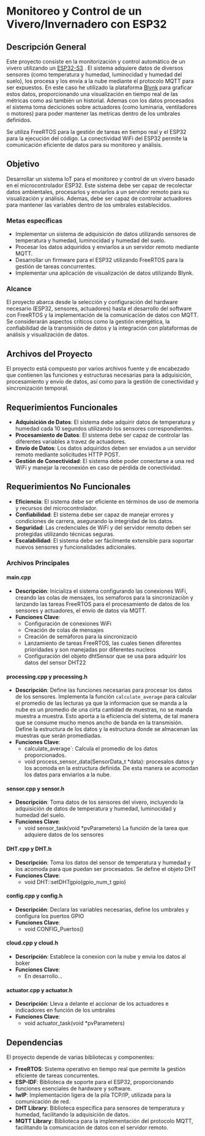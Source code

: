 # Monitoreo y Control de un Vivero/Invernadero con ESP32

## Descripción General
Este proyecto consiste en la monitorización y control automático de un vivero utilizando un [ESP32-S3](https://docs.espressif.com/projects/esp-idf/en/latest/esp32s3/get-started/index.html) . El sistema adquiere datos de diversos sensores (como temperatura y humedad, luminocidad y humedad del suelo), los procesa y los envía a la nube mediante el protocolo MQTT para ser expuestos. En este caso he utilizado la plataforma [Blynk](https://blynk.io/) para graficar estos datos, proporcionando una visualización en tiempo real de las métricas como asì también un historial. Ademas con los datos procesados el sistema toma deciciones sobre actuadores (como luminaria, ventiladores o motores) para poder mantener las metricas dentro de los umbrales definidos. 

Se utiliza FreeRTOS para la gestión de tareas en tiempo real y el ESP32 para la ejecución del código. La conectividad WiFi del ESP32 permite la comunicación eficiente de datos para su monitoreo y análisis.


## Objetivo
Desarrollar un sistema IoT para el monitoreo y control de un vivero basado en el microcontrolador ESP32. Este sistema debe ser capaz de recolectar datos ambientales, procesarlos y enviarlos a un servidor remoto para su visualización y análisis. Ademas, debe ser capaz de controlar actuadores para mantener las variables dentro de los umbrales establecidos.
### Metas específicas
* Implementar un sistema de adquisición de datos utilizando sensores de temperatura y humedad, luminocidad y humedad del suelo.
* Procesar los datos adquiridos y enviarlos a un servidor remoto mediante MQTT.
* Desarrollar un firmware para el ESP32 utilizando FreeRTOS para la gestión de tareas concurrentes.
* Implementar una aplicación de visualización de datos utilizando Blynk.

### Alcance
El proyecto abarca desde la selección y configuración del hardware necesario (ESP32, sensores, actuadores) hasta el desarrollo del software con FreeRTOS y la implementación de la comunicación de datos con MQTT. Se considerarán aspectos críticos como la gestión energética, la confiabilidad de la transmisión de datos y la integración con plataformas de análisis y visualización de datos.


## Archivos del Proyecto

El proyecto está compuesto por varios archivos fuente y de encabezado que contienen las funciones y estructuras necesarias para la adquisición, procesamiento y envío de datos, así como para la gestión de conectividad y sincronización temporal.

## Requerimientos Funcionales

- **Adquisición de Datos**: El sistema debe adquirir datos de temperatura y humedad cada 10 segundos utilizando los sensores correspondientes.
- **Procesamiento de Datos**: El sistema debe ser capaz de controlar las diferentes variables a travez de actuadores.
- **Envío de Datos**: Los datos adquiridos deben ser enviados a un servidor remoto mediante solicitudes HTTP POST.
- **Gestión de Conectividad**: El sistema debe poder conectarse a una red WiFi y manejar la reconexión en caso de pérdida de conectividad.

## Requerimientos No Funcionales

- **Eficiencia**: El sistema debe ser eficiente en términos de uso de memoria y recursos del microcontrolador.
- **Confiabilidad**: El sistema debe ser capaz de manejar errores y condiciones de carrera, asegurando la integridad de los datos.
- **Seguridad**: Las credenciales de WiFi y del servidor remoto deben ser protegidas utilizando técnicas seguras.
- **Escalabilidad**: El sistema debe ser fácilmente extensible para soportar nuevos sensores y funcionalidades adicionales.

### Archivos Principales

#### main.cpp
- **Descripción**: Inicializa el sistema configurando las conexiones WiFi, creando las colas de mensajes, los semaforos para la sincronizaciòn y lanzando las tareas FreeRTOS para el procesamiento de datos de los sensores y actuadores, el envío de datos vía MQTT.
- **Funciones Clave**:
  - Configuración de conexiones WiFi
  - Creación de colas de mensajes
  - Creación de semàforos para la sincronizació
  - Lanzamiento de tareas FreeRTOS, las cuales tienen diferentes prioridades y son manejadas por diferentes nucleos
  - Configuración del objeto dhtSensor que se usa para adquirir los datos del sensor DHT22

#### processing.cpp y processing.h
- **Descripción**: Define las funciones necesarias para procesar los datos de los sensores. Implementa la función `calculate_average` para calcular el promedio de las lecturas ya que la informacion que se manda a la nube es un promedio de una cirta cantidad de muestras, no se manda muestra a muestra. Esto aporta a la eficiencia del sistema, de tal manera que se consume mucho menos ancho de banda en la transmisión.
Define la estructura de los datos y la estructura donde se almacenan las muestras que serán promediadas.
- **Funciones Clave**:
  - calculate_average`: Calcula el promedio de los datos proporcionados.
  - void process_sensor_data(SensorData_t *data): procesalos datos y los acomoda en la estructura definida. De esta manera se acomodan los datos para enviarlos a la nube.

#### sensor.cpp y sensor.h
- **Descripción**: Toma datos de los sensores del vivero, incluyendo la adquisición de datos de temperatura y humedad, luminocidad y humedad del suelo.
- **Funciones Clave**:
  - void sensor_task(void *pvParameters) La función de la tarea que adquiere datos de los sensores

#### DHT.cpp y DHT.h
- **Descripción**: Toma los datos del sensor de temperatura y humedad y los acomoda para que puedan ser procesados. Se define el objeto DHT
- **Funciones Clave**:
  - void DHT::setDHTgpio(gpio_num_t gpio)
 
#### config.cpp y config.h
- **Descripción**: Declara las variables necesarias, define los umbrales y configura los puertos GPIO
- **Funciones Clave**:
  - void CONFIG_Puertos()

#### cloud.cpp y cloud.h
- **Descripción**: Establece la conexion con la nube y envia los datos al boker
- **Funciones Clave**:
  - En desarrollo...
 
#### actuator.cpp y actuator.h
 - **Descripción**: Lleva a delante el accionar de los actuadores e indicadores en función de los umbrales
- **Funciones Clave**:
  - void actuator_task(void *pvParameters)
    
## Dependencias

El proyecto depende de varias bibliotecas y componentes:

- **FreeRTOS**: Sistema operativo en tiempo real que permite la gestión eficiente de tareas concurrentes.
- **ESP-IDF**: Biblioteca de soporte para el ESP32, proporcionando funciones esenciales de hardware y software.
- **lwIP**: Implementación ligera de la pila TCP/IP, utilizada para la comunicación de red.
- **DHT Library**: Biblioteca específica para sensores de temperatura y humedad, facilitando la adquisición de datos.
- **MQTT Library**: Biblioteca para la implementación del protocolo MQTT, facilitando la comunicación de datos con el servidor remoto.
